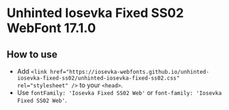 # Unhinted Iosevka Fixed SS02 WebFont 17.1.0

## How to use

- Add `<link href="https://iosevka-webfonts.github.io/unhinted-iosevka-fixed-ss02/unhinted-iosevka-fixed-ss02.css" rel="stylesheet" />` to your `<head>`.
- Use `fontFamily: 'Iosevka Fixed SS02 Web'` or `font-family: 'Iosevka Fixed SS02 Web'`.
